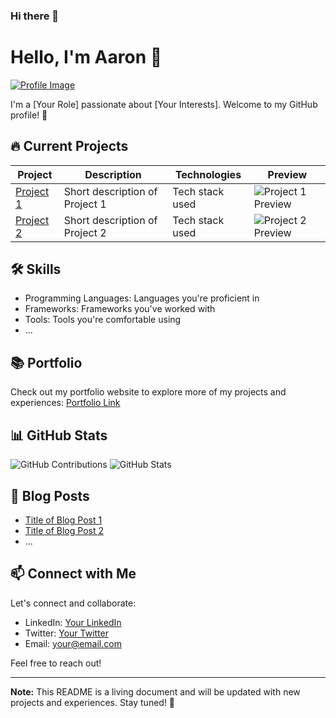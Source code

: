 ### Hi there 👋

<!--
**aaronjpotter93/aaronjpotter93** is a ✨ _special_ ✨ repository because its `README.md` (this file) appears on your GitHub profile.

Here are some ideas to get you started:

- 🔭 I’m currently working on ...
- 🌱 I’m currently learning ...
- 👯 I’m looking to collaborate on ...
- 🤔 I’m looking for help with ...
- 💬 Ask me about ...
- 📫 How to reach me: ...
- 😄 Pronouns: ...
- ⚡ Fun fact: ...
-->

# Hello, I'm Aaron 👋

[![Profile Image](link-to-your-profile-image)](link-to-your-profile)

I'm a [Your Role] passionate about [Your Interests]. Welcome to my GitHub profile! 🚀

## 🔥 Current Projects

| Project | Description | Technologies | Preview |
|---------|-------------|--------------|---------|
| [Project 1](link-to-project) | Short description of Project 1 | Tech stack used | ![Project 1 Preview](link-to-project-image) |
| [Project 2](link-to-project) | Short description of Project 2 | Tech stack used | ![Project 2 Preview](link-to-project-image) |

## 🛠️ Skills

- Programming Languages: Languages you're proficient in
- Frameworks: Frameworks you've worked with
- Tools: Tools you're comfortable using
- ...

## 📚 Portfolio

Check out my portfolio website to explore more of my projects and experiences: [Portfolio Link](link-to-portfolio)

## 📊 GitHub Stats

![GitHub Contributions](GitHub-contribution-graph-image)
![GitHub Stats](GitHub-stats-badge-image)

## 📝 Blog Posts

- [Title of Blog Post 1](link-to-blog-post)
- [Title of Blog Post 2](link-to-blog-post)
- ...

## 📫 Connect with Me

Let's connect and collaborate:

- LinkedIn: [Your LinkedIn](link-to-LinkedIn)
- Twitter: [Your Twitter](link-to-Twitter)
- Email: your@email.com

Feel free to reach out!

---

**Note:** This README is a living document and will be updated with new projects and experiences. Stay tuned! 🌟

  
